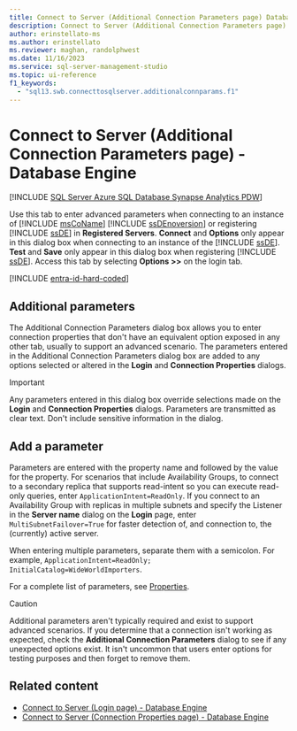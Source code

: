 ```yaml
---
title: Connect to Server (Additional Connection Parameters page) Database Engine
description: Connect to Server (Additional Connection Parameters page) Database Engine.
author: erinstellato-ms
ms.author: erinstellato
ms.reviewer: maghan, randolphwest
ms.date: 11/16/2023
ms.service: sql-server-management-studio
ms.topic: ui-reference
f1_keywords:
  - "sql13.swb.connecttosqlserver.additionalconnparams.f1"
---
```


# Connect to Server (Additional Connection Parameters page) - Database Engine

[!INCLUDE [SQL Server Azure SQL Database Synapse Analytics PDW](../includes/applies-to-version/sql-asdb-asdbmi-asa-pdw.md)]

Use this tab to enter advanced parameters when connecting to an instance of [!INCLUDE [msCoName](../includes/msconame-md.md)] [!INCLUDE [ssDEnoversion](../includes/ssdenoversion-md.md)] or registering [!INCLUDE [ssDE](../includes/ssde-md.md)] in **Registered Servers**. **Connect** and **Options** only appear in this dialog box when connecting to an instance of the [!INCLUDE [ssDE](../includes/ssde-md.md)]. **Test** and **Save** only appear in this dialog box when registering [!INCLUDE [ssDE](../includes/ssde-md.md)]. Access this tab by selecting **Options >>** on the login tab.

[!INCLUDE [entra-id-hard-coded](../includes/entra-id-hard-coded.md)]

## Additional parameters

The Additional Connection Parameters dialog box allows you to enter connection properties that don't have an equivalent option exposed in any other tab, usually to support an advanced scenario. The parameters entered in the Additional Connection Parameters dialog box are added to any options selected or altered in the **Login** and **Connection Properties** dialogs.

> [!IMPORTANT]  
> Any parameters entered in this dialog box override selections made on the **Login** and **Connection Properties** dialogs. Parameters are transmitted as clear text. Don't include sensitive information in the dialog.

## Add a parameter

Parameters are entered with the property name and followed by the value for the property. For scenarios that include Availability Groups, to connect to a secondary replica that supports read-intent so you can execute read-only queries, enter `ApplicationIntent=ReadOnly`. If you connect to an Availability Group with replicas in multiple subnets and specify the Listener in the **Server name** dialog on the **Login** page, enter `MultiSubnetFailover=True` for faster detection of, and connection to, the (currently) active server.

When entering multiple parameters, separate them with a semicolon. For example, `ApplicationIntent=ReadOnly; InitialCatalog=WideWorldImporters`.

For a complete list of parameters, see [Properties](/../../dotnet/api/microsoft.data.sqlclient.sqlconnectionstringbuilder?view=sqlclient-dotnet-standard-3.1&preserve-view=true#properties).

> [!CAUTION]  
> Additional parameters aren't typically required and exist to support advanced scenarios. If you determine that a connection isn't working as expected, check the **Additional Connection Parameters** dialog to see if any unexpected options exist. It isn't uncommon that users enter options for testing purposes and then forget to remove them.

## Related content

- [Connect to Server (Login page) - Database Engine](connect-to-server-login-page-database-engine.md)
- [Connect to Server (Connection Properties page) - Database Engine](connect-to-server-connection-properties-page-database-engine.md)
